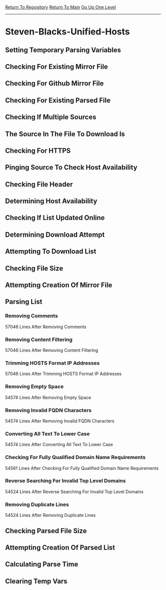 [Return To Repository](https://github.com/deathbybandaid/piholeparser/)
[Return To Main](https://github.com/deathbybandaid/piholeparser/blob/dev-nomerge/RecentRunLogs/Mainlog.md)
[Go Up One Level](https://github.com/deathbybandaid/piholeparser/blob/dev-nomerge/RecentRunLogs/TopLevelScripts/30-Processing-External-Blacklists.md)
____________________________________
# Steven-Blacks-Unified-Hosts
## Setting Temporary Parsing Variables
## Checking For Existing Mirror File
## Checking For Github Mirror File
## Checking For Existing Parsed File
## Checking If Multiple Sources
## The Source In The File To Download Is
## Checking For HTTPS
## Pinging Source To Check Host Availability
## Checking File Header
## Determining Host Availability
## Checking If List Updated Online
## Determining Download Attempt
## Attempting To Download List
## Checking File Size
## Attempting Creation Of Mirror File
## Parsing List
### Removing Comments
57046 Lines After Removing Comments
### Removing Content Filtering
57046 Lines After Removing Content Filtering
### Trimming HOSTS Format IP Addresses
57046 Lines After Trimming HOSTS Format IP Addresses
### Removing Empty Space
54574 Lines After Removing Empty Space
### Removing Invalid FQDN Characters
54574 Lines After Removing Invalid FQDN Characters
### Converting All Text To Lower Case
54574 Lines After Converting All Text To Lower Case
### Checking For Fully Qualified Domain Name Requirements
54561 Lines After Checking For Fully Qualified Domain Name Requirements
### Reverse Searching For Invalid Top Level Domains
54524 Lines After Reverse Searching For Invalid Top Level Domains
### Removing Duplicate Lines
54524 Lines After Removing Duplicate Lines
## Checking Parsed File Size
## Attempting Creation Of Parsed List
## Calculating Parse Time
## Clearing Temp Vars
